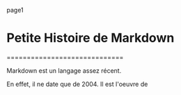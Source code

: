 page1
# Petite Histoire de Markdown
=============================

Markdown est un langage assez récent.

En effet, il ne date que de 2004. Il est l'oeuvre de 
